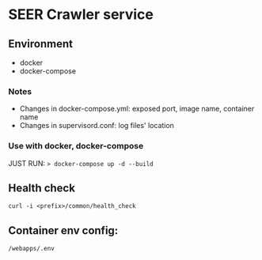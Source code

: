 # **SEER Crawler service**

## Environment
- docker
- docker-compose

### Notes
- Changes in docker-compose.yml: exposed port, image name, container name
- Changes in supervisord.conf: log files' location

### Use with docker, docker-compose
JUST RUN: `> docker-compose up -d --build`

## Health check
```curl -i <prefix>/common/health_check```

## Container env config:
```/webapps/.env```